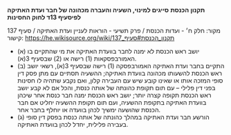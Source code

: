 **תקנון הכנסת**
**סייגים למינוי, השעיה והעברה מכהונה של חבר ועדת האתיקה לפיסעיף 13ד לחוק החסינות**

מקור: חלק ח׳ - ועדות הכנסת / פרק תשיעי - הוראות לעניין ועדת האתיקה / סעיף 137
קישור: https://he.wikisource.org/wiki/תקנון_הכנסת#סעיף_137

 * (א) יושב ראש הכנסת לא ימנה לחבר בוועדת האתיקה את מי שהתקיים בו האמורבפסקאות (1) רישה או (2) שבסעיף 3(א).
 * (ב) התקיים בחבר ועדת האתיקה האמורבפסקה (1) רישה שבסעיף 3(א), רשאי יושב ראש הכנסת להשעותו מכהונה בוועדת האתיקה; ההשעיה תסתיים עם מתן פסק דין סופי המזכה אותו או שאינו קובע שיש עם העבירה קלון, ואם נקבע שתהיה לו חסינות בפני דין פלילי – עם תום תקופת כהונתה של אותה כנסת, והכל אם לא קבע יושב ראש הכנסת תקופה קצרה יותר; יושב ראש הכנסת ימנה חבר כנסת אחר שיכהן בוועדת האתיקה בתקופת ההשעיה, ועם תום תקופת ההשעיה יחליט אם חבר הכנסת שהושעה ימשיך לכהן בוועדה או יוחלף בחבר אחר.
 * (ג) הורשע חבר ועדת האתיקה במהלך כהונתה של אותה כנסת בפסק דין סופי בעבירה פלילית, יחדל לכהן בוועדת האתיקה.